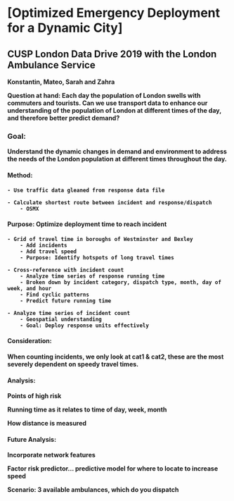 # [Optimized Emergency Deployment for a Dynamic City]
## CUSP London Data Drive 2019 with the London Ambulance Service

<b>Konstantin, Mateo, Sarah and Zahra<b>

<b>Question at hand:<b>
Each day the population of London swells with commuters and tourists. Can we use transport data
to enhance our understanding of the population of London at different times of the day, and
therefore better predict demand?

### Goal:

Understand the dynamic changes in demand and environment to address the needs of the London population at different times throughout the day. 

#### Method:

    - Use traffic data gleaned from response data file
    
    - Calculate shortest route between incident and response/dispatch
        - OSMX

#### Purpose: Optimize deployment time to reach incident
    - Grid of travel time in boroughs of Westminster and Bexley
        - Add incidents
        - Add travel speed 
        - Purpose: Identify hotspots of long travel times
    
    - Cross-reference with incident count
        - Analyze time series of response running time
        - Broken down by incident category, dispatch type, month, day of week, and hour
        - Find cyclic patterns
        - Predict future running time
        
    - Analyze time series of incident count
        - Geospatial understanding
        - Goal: Deploy response units effectively 

#### Consideration:

When counting incidents, we only look at cat1 & cat2, these are the most severely dependent on speedy travel times.

#### Analysis:

Points of high risk

Running time as it relates to time of day, week, month

How distance is measured

#### Future Analysis:
Incorporate network features

Factor risk predictor… predictive model for where to locate to increase speed

Scenario: 3 available ambulances, which do you dispatch


